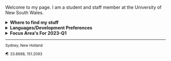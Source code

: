 Welcome to my page. I am a student and staff member at the University of New South Wales.

<details><summary> <b>Where to find my stuff</b> </summary> 
  
>If you are interested in viewing work done by me, first look at my pinned 
.repositories, and for completed projects I recommend my [Website](https://micl.dev/projects) or my [Hackaday Page](https://hackaday.io/) instead. 
  
>Blog articles is on my website and Hackaday, as are many PCB Designs I am/have worked on.
>I do not respond to emails.
  
</details>
<details><summary> <b>Languages/Development Preferences</b> </summary> 

>My work will rarely be focused on one language, so these are only
>what I am currently working with.

>- **Scripting**: perl, zsh, wolfram-language, vimscript, sometimes JS
>- **OS Preferences**: Arch Linux (5.18) 
>- **PCB EDA Software**: KiCAD 6 
>- **Languages of interest**: Racket, Haskell, Rust, Lua
>- **Embedded Language Choice**: C++17/C11 w/ Cmake 3.12, 3.13, 3.1
>- **Editors/IDE's**: vim
>- **Numerical Solvers**: Mathematica 13

 </details> 
 <details><summary> <b>Focus Area's For 2023-Q1</b> </summary> 
>- Human Interface Devices (See [The PicoGamePad](https://github.com/Michael-Lloyd/PicoGamePad) and [Keyboard](https://micl.dev/projects/keyboard))
</details> 


<sub> 
<hr>

Sydney, New Holland

:earth_asia: 33.8688, 151.2093

</sub> 

